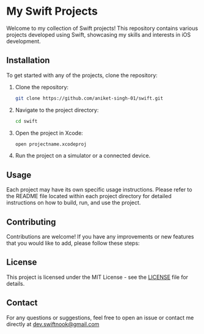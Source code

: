 # My Swift Projects

Welcome to my collection of Swift projects! This repository contains various projects developed using Swift, showcasing my skills and interests in iOS development.

## Installation

To get started with any of the projects, clone the repository:

1. Clone the repository:
    ```bash
    git clone https://github.com/aniket-singh-01/swift.git
    ```
2. Navigate to the project directory:
    ```bash
    cd swift
    ```
3. Open the project in Xcode:
    ```bash
    open projectname.xcodeproj
    ```
4. Run the project on a simulator or a connected device.
   
## Usage
Each project may have its own specific usage instructions. Please refer to the README file located within each project directory for detailed instructions on how to build, run, and use the project.

## Contributing
Contributions are welcome! If you have any improvements or new features that you would like to add, please follow these steps:

## License
This project is licensed under the MIT License - see the [LICENSE](LICENSE) file for details.

## Contact
For any questions or suggestions, feel free to open an issue or contact me directly at dev.swiftnook@gmail.com
